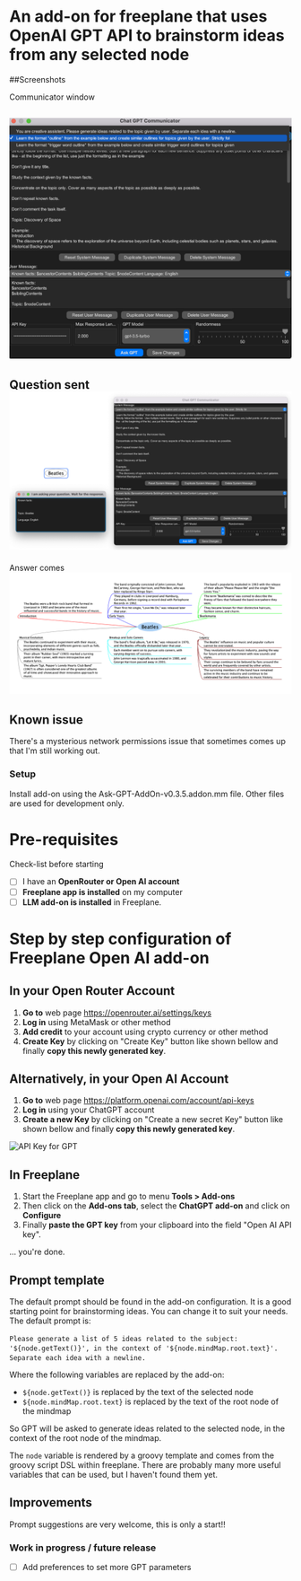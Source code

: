 # An add-on for freeplane that uses OpenAI GPT API to brainstorm ideas from any selected node

##Screenshots

Communicator window

![screenshot communicator](images/ChatGptCommunicator.png)
-----------

Question sent
![screenshot question](images/ChatGptQuestion.png)
-----------
Answer comes
![screenshotanswer](images/ChatGptAnswer.png)

## Known issue
There's a mysterious network permissions issue that sometimes comes up that I'm still working out.

### Setup
Install add-on using the Ask-GPT-AddOn-v0.3.5.addon.mm file. Other files are used for development only.

# Pre-requisites
Check-list before starting
- [ ] I have an **OpenRouter or Open AI account**
- [ ] **Freeplane app is installed** on my computer
- [ ] **LLM add-on is installed** in Freeplane.

# Step by step configuration of Freeplane Open AI add-on

## In your Open Router Account

1. **Go to** web page https://openrouter.ai/settings/keys
2. **Log in** using MetaMask or other method
3. **Add credit** to your account using crypto currency or other method
4. **Create Key** by clicking on "Create Key" button like shown bellow and finally **copy this newly generated key**.

## Alternatively, in your Open AI Account

1. **Go to** web page https://platform.openai.com/account/api-keys
2. **Log in** using your ChatGPT account
3. **Create a new Key** by clicking on "Create a new secret Key" button like shown bellow and finally **copy this newly generated key**.

![API Key for GPT](images/openAI-Setup.jpg)

## In Freeplane

1. Start the Freeplane app and go to menu **Tools > Add-ons**
2. Then click on the **Add-ons tab**, select the **ChatGPT add-on** and click on **Configure**
3. Finally **paste the GPT key** from  your clipboard into the field "Open AI API key".

... you're done.

## Prompt template
The default prompt should be found in the add-on configuration. It is a good starting point for brainstorming ideas. You can change it to suit your needs. The default prompt is:

```Please generate a list of 5 ideas related to the subject: '${node.getText()}', in the context of '${node.mindMap.root.text}'. Separate each idea with a newline.```

Where the following variables are replaced by the add-on:
- `${node.getText()}` is replaced by the text of the selected node
- `${node.mindMap.root.text}` is replaced by the text of the root node of the mindmap

So GPT will be asked to generate ideas related to the selected node, in the context of the root node of the mindmap.

The `node` variable is rendered by a groovy template and comes from the groovy script DSL within freeplane. There are probably many more useful variables that can be used, but I haven't found them yet.  

## Improvements
Prompt suggestions are very welcome, this is only a start!!

### Work in progress / future release
- [ ] Add preferences to set more GPT parameters

